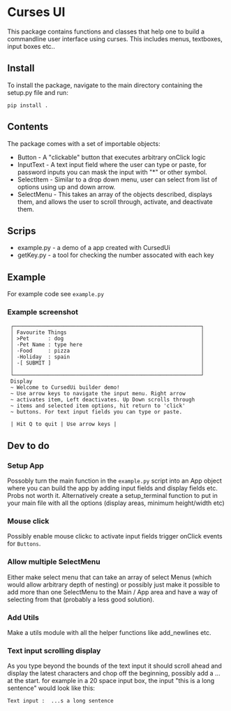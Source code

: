 # Curses UI 

This package contains functions and classes that help one to build a commandline user interface using curses. This includes menus, textboxes, input boxes etc..

## Install 
To install the package, navigate to the main directory containing the setup.py file and run: 

```
pip install . 
```

## Contents 
The package comes with a set of importable objects: 
* Button - A "clickable" button that executes arbitrary onClick logic 
* InputText - A text input field where the user can type or paste, for password inputs you can mask the input with "*" or other symbol.
* SelectItem - Similar to a drop down menu, user can select from list of options using up and down arrow. 
* SelectMenu - This takes an array of the objects described, displays them, and allows the user to scroll through, activate, and deactivate them. 

## Scrips
* example.py - a demo of a app created with CursedUi
* getKey.py - a tool for checking the number assocated with each key 

## Example 
For example code see `example.py`

### Example screenshot 

```
 ┌────────────────────────────────────────────────────────────┐  
 │ Favourite Things                                           │  
 │ >Pet      : dog                                            │  
 │ -Pet Name : type here                                      │  
 │ -Food     : pizza                                          │  
 │ -Holiday  : spain                                          │  
 │ -[ SUBMIT ]                                                │  
 │                                                            │  
 └────────────────────────────────────────────────────────────┘  
 Display                                                         
 ~ Welcome to CursedUi builder demo!                             
 ~ Use arrow keys to navigate the input menu. Right arrow        
 ~ activates item, Left deactivates. Up Down scrolls through     
 ~ items and selected item options, hit return to 'click'        
 ~ buttons. For text input fields you can type or paste.         
                                                                 
 | Hit Q to quit | Use arrow keys |                              
```

## Dev to do
### Setup App 
Possobly turn the main function in the `example.py` script into an App object where you can build the app by adding input fields and display fields etc. Probs not worth it. Alternatively create a setup_terminal function to put in your main file with all the options (display areas, minimum height/width etc)

### Mouse click 
Possibly enable mouse clickc to activate input fields trigger onClick events for `Buttons`. 

### Allow multiple SelectMenu 
Either make select menu that can take an array of select Menus (which would allow arbitrary depth of nesting) or possibly just make it possible to add more than one SelectMenu to the Main / App area and have a way of selecting from that (probably a less good solution).

### Add Utils 
Make a utils module with all the helper functions like add_newlines etc. 

### Text input scrolling display 
As you type beyond the bounds of the text input it should scroll ahead and display the latest characters and chop off the beginning, possibly add a ... at the start. for example in a 20 space input box, the input "this is a long sentence" would look like this: 

```
Text input :  ...s a long sentence
```